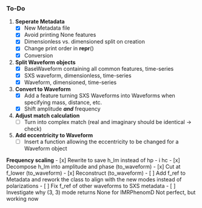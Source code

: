 ### **To-Do**
1. **Seperate Metadata**
    - [x] New Metadata file
    - [x] Avoid printing None features
    - [x] Dimensionless vs. dimensioned split on creation
    - [x] Change print order in __repr__()
    - [x] Conversion
1. **Split Waveform objects**
    - [x] BaseWaveform containing all common features, time-series
    - [x] SXS waveform, dimensionless, time-series
    - [x] Waveform, dimensioned, time-series
1. **Convert to Waveform**
    - [x] Add a feature turning SXS Waveforms into Waveforms when specifying mass, distance, etc.
    - [x] Shift amplitude ***and*** frequency
1. **Adjust match calculation**
    - [ ] Turn into complex match (real and imaginary should be identical -> check)
1. **Add eccentricity to Waveform**
    - [ ] Insert a function allowing the eccentricity to be changed for a Waveform object

**Frequency scaling**
    - [x] Rewrite to save h_lm instead of hp - i hc
    - [x] Decompose h_lm into amplitude and phase (to_waveform)
    - [x] Cut at f_lower (to_waveform)
    - [x] Reconstruct (to_waveform)
    - [ ] Add f_ref to Metadata and rework the class to align with the new modes instead of polarizations
    - [ ] Fix f_ref of other waveforms to SXS metadata
    - [ ] Investigate why (3, 3) mode returns None for IMRPhenomD
    Not perfect, but working now